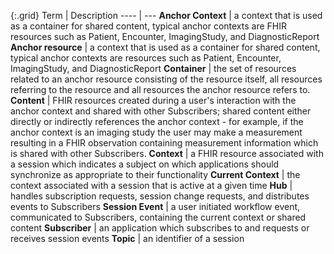 
{:.grid}
Term | Description
---- | ---
**Anchor Context** | a context that is used as a container for shared content, typical anchor contexts are FHIR resources such as Patient, Encounter, ImagingStudy, and DiagnosticReport
**Anchor resource** | a context that is used as a container for shared content, typical anchor contexts are resources such as Patient, Encounter, ImagingStudy, and DiagnosticReport
**Container** | the set of resources related to an anchor resource consisting of the resource itself, all resources referring to the resource and all resources the anchor resource refers to.
**Content** | FHIR resources created during a user's interaction with the anchor context and shared with other Subscribers; shared content either directly or indirectly references the anchor context - for example, if the anchor context is an imaging study the user may make a measurement resulting in a FHIR observation containing measurement information which is shared with other Subscribers.
**Context** | a FHIR resource associated with a session which indicates a subject on which applications should synchronize as appropriate to their functionality
**Current Context** | the context associated with a session that is active at a given time
**Hub** | handles subscription requests, session change requests, and distributes events to Subscribers
**Session Event** | a user initiated workflow event, communicated to Subscribers, containing the current context or shared content
**Subscriber** | an application which subscribes to and requests or receives session events
**Topic** | an identifier of a session
